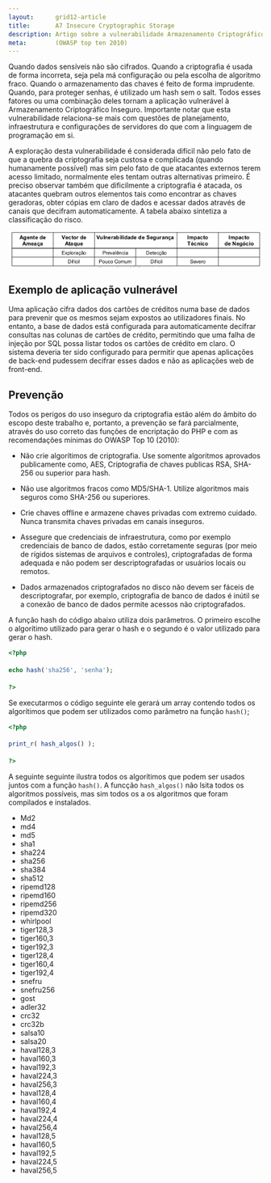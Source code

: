 ```yaml
---
layout:      grid12-article
title:       A7 Insecure Cryptographic Storage
description: Artigo sobre a vulnerabilidade Armazenamento Criptográfico Inseguro, sétimo item da lista TOP 10 da WOASP
meta:        (OWASP top ten 2010)
---
```


Quando dados sensíveis não são cifrados. Quando a criptografia é usada de forma incorreta, seja pela má configuração ou
pela escolha de algoritmo fraco. Quando o armazenamento das chaves é feito de forma imprudente. Quando, para proteger 
senhas, é utilizado um hash sem o salt. Todos esses fatores ou uma combinação deles tornam a aplicação vulnerável à
Armazenamento Criptográfico Inseguro. Importante notar que esta vulnerabilidade relaciona-se mais com questões de 
planejamento, infraestrutura e configurações de servidores do que com a linguagem de programação em si.

A exploração desta vulnerabilidade é considerada difícil não pelo fato de que a quebra da criptografia seja custosa e
complicada (quando humanamente possível) mas sim pelo fato de que atacantes externos terem acesso limitado, normalmente
eles tentam outras alternativas primeiro. É preciso observar também que dificilmente a criptografia é atacada, os 
atacantes quebram outros elementos tais como encontrar as chaves geradoras, obter cópias em claro de dados e acessar dados
através de canais que decifram automaticamente. A tabela abaixo sintetiza a classificação do risco.


![Mapeamento de risco Armazenamento Criptográfico Inseguro](tabela-risco.png "Mapeamento de risco Armazenamento Criptográfico Inseguro")



Exemplo de aplicação vulnerável
---

Uma aplicação cifra dados dos cartões de créditos numa base de dados para prevenir que os mesmos sejam expostos ao 
utilizadores finais. No entanto, a base de dados está configurada para automaticamente decifrar consultas nas colunas de
cartões de crédito, permitindo que uma falha de injeção por SQL possa listar todos os cartões de crédito em claro. O 
sistema deveria ter sido configurado para permitir que apenas aplicações de back-end pudessem decifrar esses dados e não
as aplicações web de front-end.



Prevenção
---

Todos os perigos do uso inseguro da criptografia estão além do âmbito do escopo deste trabalho e, portanto, a prevenção
se fará parcialmente, através do uso correto das funções de encriptação do PHP e com as recomendações mínimas do 
OWASP Top 10 (2010):

* Não crie algorítimos de criptografia. Use somente algoritmos aprovados publicamente como, AES, Criptografia de chaves
publicas RSA, SHA-256 ou superior para hash.

* Não use algoritmos fracos como MD5/SHA-1. Utilize algoritmos mais seguros como SHA-256 ou superiores.

* Crie chaves offline e armazene chaves privadas com extremo cuidado. Nunca transmita chaves privadas em canais inseguros.

* Assegure que credenciais de infraestrutura, como por exemplo credenciais de banco de dados, estão corretamente seguras
(por meio de rígidos sistemas de arquivos e controles), criptografadas de forma adequada e não podem ser descriptografadas
 or usuários locais ou remotos.

* Dados armazenados criptografados no disco não devem ser fáceis de descriptografar, por exemplo, criptografia de banco 
de dados é inútil se a conexão de banco de dados permite acessos não criptografados.

A função hash do código abaixo utiliza dois parâmetros. O primeiro escolhe o algorítimo utilizado para gerar o hash e o 
segundo é o valor utilizado para gerar o hash.

```php
<?php

echo hash('sha256', 'senha');

?> 
```

Se executarmos o código seguinte ele gerará um array contendo todos os algorítimos que podem ser utilizados como 
parâmetro na função `hash()`;

```php
<?php

print_r( hash_algos() );

?>
```

A seguinte seguinte ilustra todos os algorítimos que podem ser usados juntos com a função `hash()`. A funcção `hash_algos()`
não lsita todos os algoritmos possíveis, mas sim todos os a os algoritmos que foram compilados e instalados.

- Md2
- md4
- md5
- sha1
- sha224
- sha256
- sha384
- sha512
- ripemd128
- ripemd160
- ripemd256
- ripemd320
- whirlpool
- tiger128,3
- tiger160,3
- tiger192,3
- tiger128,4
- tiger160,4
- tiger192,4
- snefru
- snefru256
- gost
- adler32
- crc32
- crc32b
- salsa10
- salsa20
- haval128,3
- haval160,3
- haval192,3
- haval224,3
- haval256,3
- haval128,4
- haval160,4
- haval192,4
- haval224,4
- haval256,4
- haval128,5
- haval160,5
- haval192,5
- haval224,5
- haval256,5
